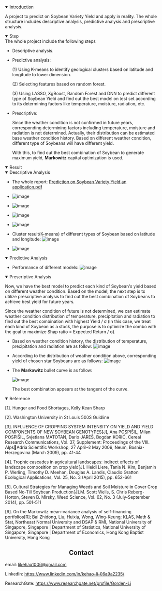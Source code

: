 <br>

<details open>
<summary>Introduction</summary>

A project to predict on Soybean Variety Yield and apply in reality. The whole structure includes descriptive analysis, predictive analysis and prescriptive analysis.

</details>

<details open>
<summary>Step</summary>
The whole project include the following steps

- Descriptive analysis.

- Predictive analysis: 

  (1) Using K-means to identify geological clusters based on latitude and longitude to lower dimension. 

  (2) Selecting features based on random forest.

  (3) Using LASSO, XgBoost, Random Forest and DNN to predict different type of Soybean Yield and find out the best model on test set according to its determining factors like temperature, moisture, radiation, etc. 

- Prescriptive:

  Since the weather condition is not confirmed in future years, corresponding determining factors including temperature, moisture and radiation is not determined. Actually, their distribution can be estimated base weather condition history. Based on different weather condition, different type of Soybeans will have different yield.

  With this, to find out the best combination of Soybean to generate maximum yield, **Markowitz** capital optimization is used.

</details>

<details open>
<summary>Result</summary>

<details open>
<summary>Descriptive Analysis</summary>
  
- The whole report:
  [Prediction on Soybean Variety Yield an application.pdf](https://github.com/LeeGorden/Prediction-on-Soybean-Variety-Yield-and-apply-to-Soybean-Variety-Selection/files/8703041/Prediction.on.Soybean.Variety.Yield.an.application.pdf)

- ![image](https://user-images.githubusercontent.com/72702872/168672066-dcd3c8eb-11b0-4ffb-b2de-0cbfe7f7399f.png)

- ![image](https://user-images.githubusercontent.com/72702872/168672253-9e58dcfc-2e40-4415-9a68-ff3a174ddc67.png)

- ![image](https://user-images.githubusercontent.com/72702872/168672386-20f37ec9-3daf-4e64-b317-0fccc52e0cec.png)

- ![image](https://user-images.githubusercontent.com/72702872/168672921-57764f2f-31e7-474b-9ee8-20ad34f6ad2e.png)
  
- Cluster result(K-means) of different types of Soybean based on latitude and longitude: 
  ![image](https://user-images.githubusercontent.com/72702872/168672980-3ece86ec-761a-49f6-bcfe-8af77c856a3e.png)
  
- ![image](https://user-images.githubusercontent.com/72702872/168673502-9d7cf5b0-4e66-4099-8c38-857e5d288ae1.png)

</details>
  
<details open>
<summary>Predictive Analysis</summary>
  
- Performance of different models:
  ![image](https://user-images.githubusercontent.com/72702872/168673748-9a288c0c-3a9f-47ee-8188-a4ccbde63a0c.png)
  
</details>
  
<details open>
<summary>Prescriptive Analysis</summary>

Now, we have the best model to predict each kind of Soybean's yield based on different weather condition. Based on the model, the next step is to utilize prescriptive analysis to find out the best combination of Soybeans to achieve best yield for future years.

Since the weather condition of future is not determined, we can estimate weather condition distribution of temperature, precipitation and radiation to find out the best combination with highest Yield / σ (In this case, we treat each kind of Soybean as a stock, the purpose is to optimize the combo with the goal to maximize Shap ratio = Expected Return / σ).
  
- Based on weather condition history, the distribution of temperature, precipitation and radiation are as follow: 
  ![image](https://user-images.githubusercontent.com/72702872/168674274-1ab7154d-677d-4c99-ae1c-a399f6802f2e.png)

- According to the distribution of weather condition above, corresponding yield of chosen star Soybeans are as follows:
  ![image](https://user-images.githubusercontent.com/72702872/168675234-6b3c3ab0-5a73-4d2a-a536-8e6077051e2c.png)

- The **Markowitz** bullet curve is as follow:
  
  ![image](https://user-images.githubusercontent.com/72702872/168677923-9745e923-4188-4600-bb10-96eb922d64af.png)
  
  The best combination appears at the tangent of the curve.
  
</details>
  
<details open>
<summary>Reference</summary>
  
[1]. Hunger and Food Shortages, Kelly Kean Sharp
   
[2]. Washington University in St Louis 500S Guidline
   
[3]. INFLUENCE OF CROPPING SYSTEM INTENSITY ON YIELD AND YIELD 
COMPONENTS OF NEW SOYBEAN GENOTYPES[J], Ana POSPIŠIL, Milan 
POSPIŠIL, Svjetlana MATOTAN, Dario JAREŠ, Bogdan KORIĆ, Cereal 
Research Communications, Vol. 37, Supplement: Proceedings of the VIII. AlpsAdria Scientific Workshop, 27 April–2 May 2009, Neum, Bosnia-Herzegovina 
(March 2009), pp. 41-44
   
[4]. Trophic cascades in agricultural landscapes: indirect effects of landscape 
composition on crop yield[J]. Heidi Liere, Tania N. Kim, Benjamin P. Werling, 
Timothy D. Meehan, Douglas A. Landis, Claudio Gratton Ecological 
Applications, Vol. 25, No. 3 (April 2015), pp. 652-661
   
[5]. Cultural Strategies for Managing Weeds and Soil Moisture in Cover Crop 
Based No-Till Soybean Production[J].M. Scott Wells, S. Chris Reberg-Horton, 
Steven B. Mirsky, Weed Science, Vol. 62, No. 3 (July-September 2014), pp. 
501-511
   
[6]. On the Markowitz mean–variance analysis of self-financing portfolios[R];
Bai Zhidong, Liu, Huixia, Wong, Wing-Keung; KLAS, Math & Stat, Northeast 
Normal University and DSAP & RMI, National University of Singapore, 
Singapore | Department of Statistics, National University of Singapore, 
Singapore | Department of Economics, Hong Kong Baptist University, Hong 
Kong
  
</details>
  
</details>

## <div align="center">Contact</div>

email: likehao1006@gmail.com

LinkedIn: https://www.linkedin.com/in/kehao-li-06a9a2235/

ResearchGate: https://www.researchgate.net/profile/Gorden-Li

<br>

